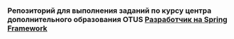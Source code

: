 ### Репозиторий для выполнения заданий по курсу центра дополнительного образования OTUS [Разработчик на Spring Framework](https://otus.ru/lessons/javaspring/)
